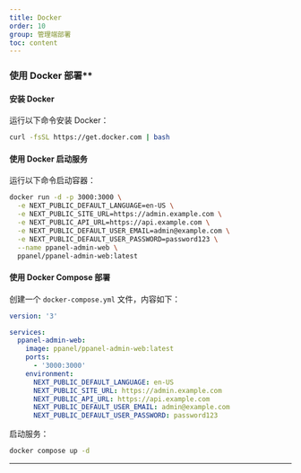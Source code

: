 ```yaml
---
title: Docker
order: 10
group: 管理端部署
toc: content
---
```

### 使用 Docker 部署**

#### 安装 Docker

运行以下命令安装 Docker：

```bash
curl -fsSL https://get.docker.com | bash
```

#### 使用 Docker 启动服务

运行以下命令启动容器：

```bash
docker run -d -p 3000:3000 \
  -e NEXT_PUBLIC_DEFAULT_LANGUAGE=en-US \
  -e NEXT_PUBLIC_SITE_URL=https://admin.example.com \
  -e NEXT_PUBLIC_API_URL=https://api.example.com \
  -e NEXT_PUBLIC_DEFAULT_USER_EMAIL=admin@example.com \
  -e NEXT_PUBLIC_DEFAULT_USER_PASSWORD=password123 \
  --name ppanel-admin-web \
  ppanel/ppanel-admin-web:latest
```

#### 使用 Docker Compose 部署

创建一个 `docker-compose.yml` 文件，内容如下：

```yaml
version: '3'

services:
  ppanel-admin-web:
    image: ppanel/ppanel-admin-web:latest
    ports:
      - '3000:3000'
    environment:
      NEXT_PUBLIC_DEFAULT_LANGUAGE: en-US
      NEXT_PUBLIC_SITE_URL: https://admin.example.com
      NEXT_PUBLIC_API_URL: https://api.example.com
      NEXT_PUBLIC_DEFAULT_USER_EMAIL: admin@example.com
      NEXT_PUBLIC_DEFAULT_USER_PASSWORD: password123
```

启动服务：

```bash
docker compose up -d
```

---
